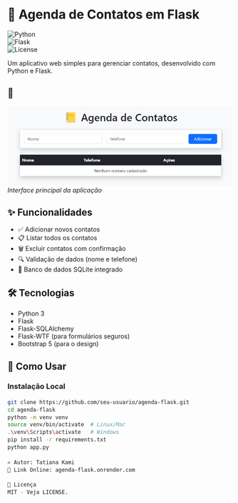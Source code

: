 # 📒 Agenda de Contatos em Flask  

![Python](https://img.shields.io/badge/Python-3.8+-blue)  
![Flask](https://img.shields.io/badge/Flask-2.3.2-lightgrey)  
![License](https://img.shields.io/badge/License-MIT-green)  

Um aplicativo web simples para gerenciar contatos, desenvolvido com Python e Flask.

## 📸 
![Tela Principal](/assets/agendacontatos.png)  
*Interface principal da aplicação*

## ✨ Funcionalidades
- ✅ Adicionar novos contatos
- 📋 Listar todos os contatos
- 🗑️ Excluir contatos com confirmação
- 🔍 Validação de dados (nome e telefone)
- 💾 Banco de dados SQLite integrado

## 🛠️ Tecnologias
- Python 3
- Flask
- Flask-SQLAlchemy
- Flask-WTF (para formulários seguros)
- Bootstrap 5 (para o design)

## 🚀 Como Usar  

### **Instalação Local**  
```bash
git clone https://github.com/seu-usuario/agenda-flask.git
cd agenda-flask
python -m venv venv
source venv/bin/activate  # Linux/Mac
.\venv\Scripts\activate   # Windows
pip install -r requirements.txt
python app.py

✍️ Autor: Tatiana Kami
🔗 Link Online: agenda-flask.onrender.com

📝 Licença
MIT - Veja LICENSE.
